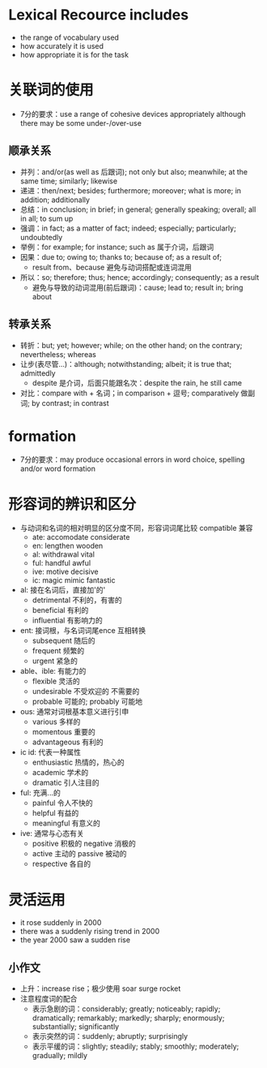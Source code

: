 # Lexical Recource includes

* the range of vocabulary used
* how accurately it is used
* how appropriate it is for the task

# 关联词的使用

* 7分的要求：use a range of cohesive devices appropriately although there may be some under-/over-use

## 顺承关系

* 并列：and/or(as well as 后跟词); not only but also; meanwhile; at the same time; similarly; likewise
* 递进：then/next; besides; furthermore; moreover; what is more; in addition; additionally
* 总结：in conclusion; in brief; in general; generally speaking; overall; all in all; to sum up
* 强调：in fact; as a matter of fact; indeed; especially; particularly; undoubtedly
* 举例：for example; for instance; such as 属于介词，后跟词
* 因果：due to; owing to; thanks to; because of; as a result of;
  * result from、because 避免与动词搭配或连词混用
* 所以：so; therefore; thus; hence; accordingly; consequently; as a result
  * 避免与导致的动词混用(前后跟词)：cause; lead to; result in; bring about

## 转承关系

* 转折：but; yet; however; while; on the other hand; on the contrary; nevertheless; whereas
* 让步(表尽管...)：although; notwithstanding; albeit; it is true that; admittedly
  * despite 是介词，后面只能跟名次：despite the rain, he still came
* 对比：compare with + 名词；in comparison + 逗号; comparatively 做副词; by contrast; in contrast

# formation

* 7分的要求：may produce occasional errors in word choice, spelling and/or word formation

# 形容词的辨识和区分

* 与动词和名词的相对明显的区分度不同，形容词词尾比较 compatible 兼容
  * ate: accomodate considerate
  * en: lengthen wooden
  * al: withdrawal vital
  * ful: handful awful
  * ive: motive decisive
  * ic: magic mimic fantastic
* al: 接在名词后，直接加'的'
  * detrimental 不利的，有害的
  * beneficial 有利的
  * influential 有影响力的
* ent: 接词根，与名词词尾ence 互相转换
  * subsequent 随后的
  * frequent 频繁的
  * urgent 紧急的
* able、ible: 有能力的
  * flexible 灵活的
  * undesirable 不受欢迎的 不需要的
  * probable 可能的; probably 可能地
* ous: 通常对词根基本意义进行引申
  * various 多样的
  * momentous 重要的
  * advantageous 有利的
* ic id: 代表一种属性
  * enthusiastic 热情的，热心的
  * academic 学术的
  * dramatic 引人注目的
* ful: 充满...的
  * painful 令人不快的
  * helpful 有益的
  * meaningful 有意义的
* ive: 通常与心态有关
  * positive 积极的 negative 消极的
  * active 主动的 passive 被动的
  * respective 各自的

# 灵活运用

* it rose suddenly in 2000
* there was a suddenly rising trend in 2000
* the year 2000 saw a sudden rise

## 小作文

* 上升：increase rise；极少使用 soar surge rocket
* 注意程度词的配合
  * 表示急剧的词：considerably; greatly; noticeably; rapidly; dramatically; remarkably; markedly; sharply; enormously; substantially; significantly
  * 表示突然的词：suddenly; abruptly; surprisingly
  * 表示平缓的词：slightly; steadily; stably; smoothly; moderately; gradually; mildly
